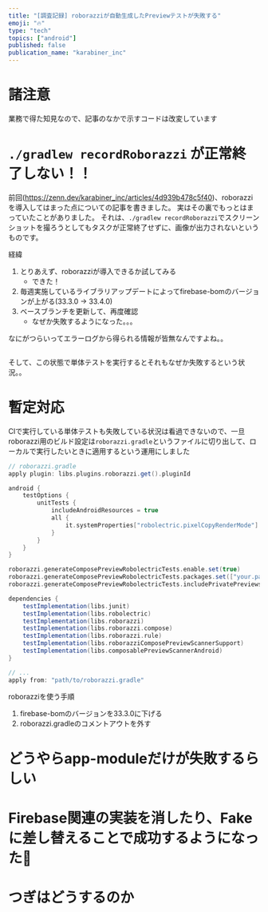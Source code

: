 ```yaml
---
title: "[調査記録] roborazziが自動生成したPreviewテストが失敗する"
emoji: "🔥"
type: "tech"
topics: ["android"]
published: false
publication_name: "karabiner_inc"
---
```


# 諸注意

業務で得た知見なので、記事のなかで示すコードは改変しています

# `./gradlew recordRoborazzi` が正常終了しない！！

前回(https://zenn.dev/karabiner_inc/articles/4d939b478c5f40)、roborazziを導入してはまった点についての記事を書きました。
実はその裏でもっとはまっていたことがありました。
それは、`./gradlew recordRoborazzi`でスクリーンショットを撮ろうとしてもタスクが正常終了せずに、画像が出力されないというものです。

経緯

1. とりあえず、roborazziが導入できるか試してみる
    - できた！
1. 毎週実施しているライブラリアップデートによってfirebase-bomのバージョンが上がる(33.3.0 → 33.4.0)
1. ベースブランチを更新して、再度確認
    - なぜか失敗するようになった。。。

なにがつらいってエラーログから得られる情報が皆無なんですよね。。

```
```

そして、この状態で単体テストを実行するとそれもなぜか失敗するという状況。。

# 暫定対応

CIで実行している単体テストも失敗している状況は看過できないので、一旦roborazzi用のビルド設定は`roborazzi.gradle`というファイルに切り出して、ローカルで実行したいときに適用するという運用にしました
 
```groovy
// roborazzi.gradle
apply plugin: libs.plugins.roborazzi.get().pluginId

android {
    testOptions {
        unitTests {
            includeAndroidResources = true
            all {
                it.systemProperties["robolectric.pixelCopyRenderMode"] = "hardware"
            }
        }
    }
}

roborazzi.generateComposePreviewRobolectricTests.enable.set(true)
roborazzi.generateComposePreviewRobolectricTests.packages.set(["your.package.name"])
roborazzi.generateComposePreviewRobolectricTests.includePrivatePreviews.set(true)

dependencies {
    testImplementation(libs.junit)
    testImplementation(libs.robolectric)
    testImplementation(libs.roborazzi)
    testImplementation(libs.roborazzi.compose)
    testImplementation(libs.roborazzi.rule)
    testImplementation(libs.roborazziComposePreviewScannerSupport)
    testImplementation(libs.composablePreviewScannerAndroid)
}
```

```groovy
// ...
apply from: "path/to/roborazzi.gradle"
```

roborazziを使う手順
1. firebase-bomのバージョンを33.3.0に下げる
1. roborazzi.gradleのコメントアウトを外す


# どうやらapp-moduleだけが失敗するらしい

# Firebase関連の実装を消したり、Fakeに差し替えることで成功するようになった🎉

# つぎはどうするのか

